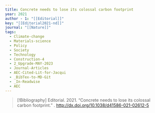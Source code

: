 ```yaml
---
title: Concrete needs to lose its colossal carbon footprint
year: 2021
author - 1: "[[Editorial]]"
key: "[[Editorial2021-nd]]"
journal: "[[Nature]]"
tags:
  - Climate-change
  - Materials-science
  - Policy
  - Society
  - Technology
  - Construction-4
  - 2_Upgrade-MAY-2023
  - Journal-Articles
  - AEC-Cited-Lit-for-Jacqui
  - _BibTex-to-MD-Git
  - _In-Readwise
  - AEC
---
```


> [!Bibliography]
> Editorial. 2021. “Concrete needs to lose its colossal carbon footprint.” . http://dx.doi.org/10.1038/d41586-021-02612-5